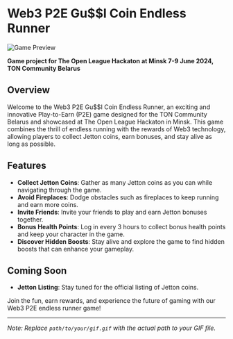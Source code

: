# Web3 P2E Gu$$I Coin Endless Runner

![Game Preview](path/to/your/gif.gif)

**Game project for The Open League Hackaton at Minsk 7-9 June 2024, TON Community Belarus**

## Overview

Welcome to the Web3 P2E Gu$$I Coin Endless Runner, an exciting and innovative Play-to-Earn (P2E) game designed for the TON Community Belarus and showcased at The Open League Hackaton in Minsk. This game combines the thrill of endless running with the rewards of Web3 technology, allowing players to collect Jetton coins, earn bonuses, and stay alive as long as possible.

## Features

- **Collect Jetton Coins**: Gather as many Jetton coins as you can while navigating through the game.
- **Avoid Fireplaces**: Dodge obstacles such as fireplaces to keep running and earn more coins.
- **Invite Friends**: Invite your friends to play and earn Jetton bonuses together.
- **Bonus Health Points**: Log in every 3 hours to collect bonus health points and keep your character in the game.
- **Discover Hidden Boosts**: Stay alive and explore the game to find hidden boosts that can enhance your gameplay.

## Coming Soon

- **Jetton Listing**: Stay tuned for the official listing of Jetton coins.

Join the fun, earn rewards, and experience the future of gaming with our Web3 P2E endless runner game!

---

*Note: Replace `path/to/your/gif.gif` with the actual path to your GIF file.*
